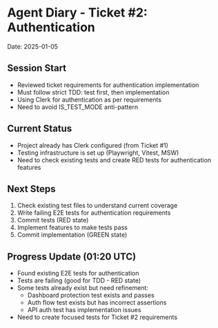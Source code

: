 # Agent Diary - Ticket #2: Authentication
Date: 2025-01-05

## Session Start
- Reviewed ticket requirements for authentication implementation
- Must follow strict TDD: test first, then implementation
- Using Clerk for authentication as per requirements
- Need to avoid IS_TEST_MODE anti-pattern

## Current Status
- Project already has Clerk configured (from Ticket #1)
- Testing infrastructure is set up (Playwright, Vitest, MSW)
- Need to check existing tests and create RED tests for authentication features

## Next Steps
1. Check existing test files to understand current coverage
2. Write failing E2E tests for authentication requirements
3. Commit tests (RED state)
4. Implement features to make tests pass
5. Commit implementation (GREEN state)

## Progress Update (01:20 UTC)
- Found existing E2E tests for authentication
- Tests are failing (good for TDD - RED state)
- Some tests already exist but need refinement:
  - Dashboard protection test exists and passes
  - Auth flow test exists but has incorrect assertions
  - API auth test has implementation issues
- Need to create focused tests for Ticket #2 requirements